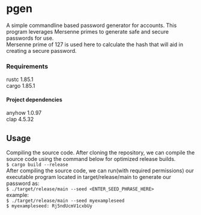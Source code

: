 # pgen
A simple commandline based password generator for accounts. This 
program leverages Mersenne primes to generate safe and secure passwords for use.  
Mersenne prime of 127 is used here to calculate the hash that will aid in creating a 
secure password.  

### Requirements  
rustc 1.85.1  
cargo 1.85.1  
#### Project dependencies  
anyhow 1.0.97  
clap 4.5.32

## Usage  
Compiling the source code. After cloning the repository, we can compile the 
source code using the command below for optimized release builds.  
`$ cargo build --release`  
After compiling the source code, we can run(with required permissions) our executable program located in 
target/release/main to generate our password as:  
`$ ./target/release/main --seed <ENTER_SEED_PHRASE_HERE>`  
example:  
`$ ./target/release/main --seed myexampleseed`  
`$ myexampleseed: Rj5ndUcmV1cxbUy`  
